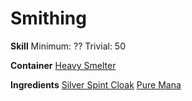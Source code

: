 <!-- TITLE: Silver Manastone Cloak -->
<!-- SUBTITLE: A cloak made with silver and manastoneyness -->

# Smithing
**Skill**
Minimum: ??
Trivial: 50

**Container**
[Heavy Smelter](heavy-smelter)

**Ingredients**
[Silver Spint Cloak](silver-splint-cloak)
[Pure Mana](pure-mana)